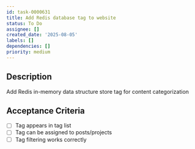 ```yaml
---
id: task-0000631
title: Add Redis database tag to website
status: To Do
assignee: []
created_date: '2025-08-05'
labels: []
dependencies: []
priority: medium
---
```


## Description

Add Redis in-memory data structure store tag for content categorization

## Acceptance Criteria

- [ ] Tag appears in tag list
- [ ] Tag can be assigned to posts/projects
- [ ] Tag filtering works correctly
